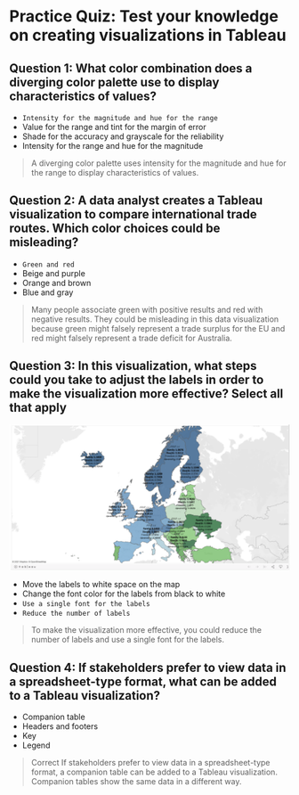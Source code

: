 # Practice Quiz: Test your knowledge on creating visualizations in Tableau

## Question 1: What color combination does a diverging color palette use to display characteristics of values?

- `Intensity for the magnitude and hue for the range`
- Value for the range and tint for the margin of error
- Shade for the accuracy and grayscale for the reliability
- Intensity for the range and hue for the magnitude

> A diverging color palette uses intensity for the magnitude and hue for the range to display characteristics of values.

## Question 2: A data analyst creates a Tableau visualization to compare international trade routes. Which color choices could be misleading?

- `Green and red`
- Beige and purple
- Orange and brown
- Blue and gray

> Many people associate green with positive results and red with negative results. They could be misleading in this data visualization because green might falsely represent a trade surplus for the EU and red might falsely represent a trade deficit for Australia. 

## Question 3: In this visualization, what steps could you take to adjust the labels in order to make the visualization more effective? Select all that apply

![x](./resources/img-5.png)

- Move the labels to white space on the map
- Change the font color for the labels from black to white
- `Use a single font for the labels`
- `Reduce the number of labels`

> To make the visualization more effective, you could reduce the number of labels and use a single font for the labels.

## Question 4: If stakeholders prefer to view data in a spreadsheet-type format, what can be added to a Tableau visualization?

- Companion table
- Headers and footers
- Key
- Legend

> Correct
If stakeholders prefer to view data in a spreadsheet-type format, a companion table can be added to a Tableau visualization. Companion tables show the same data in a different way. 
